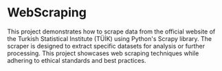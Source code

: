 # WebScraping
This project demonstrates how to scrape data from the official website of the Turkish Statistical Institute (TÜİK) using Python's Scrapy library. The scraper is designed to extract specific datasets for analysis or further processing. This project showcases web scraping techniques while adhering to ethical standards and best practices.

